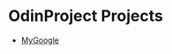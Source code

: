 # OdinProject Projects

* [MyGoogle](https://airtonbjunior.github.io/odinproject/projects/mygoogle/)
